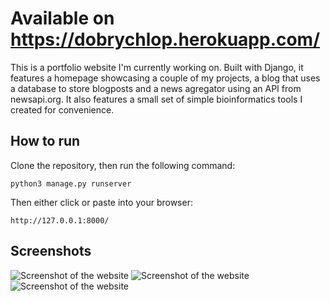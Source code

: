 # Available on https://dobrychlop.herokuapp.com/ 

This is a portfolio website I'm currently working on. Built with Django, it features a homepage showcasing a couple of my projects, a blog that uses a database to store blogposts and a news agregator using an API from newsapi.org. It also features a small set of simple bioinformatics tools I created for convenience.

## How to run

Clone the repository, then run the following command:
```
python3 manage.py runserver
```
Then either click or paste into your browser:
```
http://127.0.0.1:8000/
```
## Screenshots
![Screenshot of the website](https://i.imgur.com/LQywEUh.png)
![Screenshot of the website](https://i.imgur.com/d7MFRIt.png)
![Screenshot of the website](https://i.imgur.com/ADhq7cO.png)
